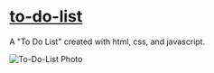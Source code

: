 # [to-do-list](https://duncanbrewster.github.io/to-do-list/)
A "To Do List" created with html, css, and javascript. 

![To-Do-List Photo](https://user-images.githubusercontent.com/87501964/132607523-d1e553aa-cb34-4a17-9034-c1333c216200.PNG)
